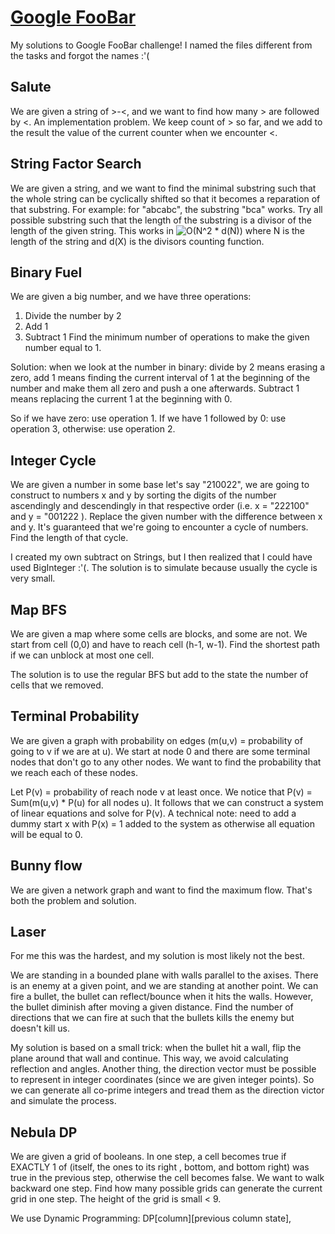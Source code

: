 # [Google FooBar](https://foobar.withgoogle.com/)
My solutions to Google FooBar challenge! I named the files different from the tasks and forgot the names :'(

## Salute
We are given a string of >-<, and we want to find how many > are followed by <. An implementation problem. We keep count
 of > so far, and we add to the result the value of the current counter when we encounter <.
## String Factor Search
We are given a string, and we want to find the minimal substring such that the whole string can be cyclically shifted so
 that it becomes a reparation of that substring. For example: for "abcabc", the substring "bca" works.
Try all possible substring such that the length of the substring is a divisor of the length of the given string. This
 works in ![O(N^2 * d(N))](https://render.githubusercontent.com/render/math?math=O(N%5E2%20*%20d(N))) where N is the length of the string and d(X) is the divisors counting function.
## Binary Fuel
We are given a big number, and we have three operations:
1. Divide the number by 2
2. Add 1
3. Subtract 1
Find the minimum number of operations to make the given number equal to 1.

Solution: when we look at the number in binary: 
divide by 2 means erasing a zero,
add 1 means finding the current interval of 1 at the beginning of the number and make them all zero and push a one
 afterwards.
Subtract 1 means replacing the current 1 at the beginning with 0.

So if we have zero: use operation 1. If we have 1 followed by 0: use operation 3, otherwise: use operation 2.
## Integer Cycle
We are given a number in some base let's say "210022", we are going to construct to numbers x and y by sorting the
 digits of the number ascendingly and descendingly in that respective order (i.e. x = "222100" and y = "001222
 ). Replace the given number with the difference between x and y. It's guaranteed that we're going to encounter a cycle
  of numbers. Find the length of that cycle.
  
I created my own subtract on Strings, but I then realized that I could have used BigInteger :'(. The solution is to
 simulate because usually the cycle is very small.
## Map BFS
We are given a map where some cells are blocks, and some are not. We start from cell (0,0) and have to
 reach cell (h-1, w-1). Find the shortest path if we can unblock at most one cell.
 
The solution is to use the regular BFS but add to the state the number of cells that we removed.
## Terminal Probability
We are given a graph with probability on edges (m(u,v) = probability of going to v if we are at u). We start at node
 0 and there are some terminal nodes that don't go to any other nodes. We want to find the probability that we reach
  each of these nodes.

Let P(v) = probability of reach node v at least once. We notice that P(v) = Sum(m(u,v) * P(u) for all nodes u). It
 follows that we can construct a system of linear equations and solve for P(v). 
 A technical note: need to add a dummy start x with P(x) = 1 added to the system as otherwise all equation will be
  equal to 0.
## Bunny flow
We are given a network graph and want to find the maximum flow. That's both the problem and solution.
## Laser
For me this was the hardest, and my solution is most likely not the best.

We are standing in a bounded plane with walls parallel to the axises. There is an enemy at a given point, and we are
 standing at another point. We can fire a bullet, the bullet can reflect/bounce when it hits the walls. However, the
  bullet diminish after moving a given distance. Find the number of directions that we can fire at such that the
   bullets kills the enemy but doesn't kill us.
   
My solution is based on a small trick: when the bullet hit a wall, flip the plane around that wall and continue. This
 way, we avoid calculating reflection and angles. Another thing, the direction vector must be possible to represent
  in integer coordinates (since we are given integer points). So we can generate all co-prime integers and tread them
   as the direction victor and simulate the process.
## Nebula DP
We are given a grid of booleans. In one step, a cell becomes true if EXACTLY 1 of (itself, the ones to its right
, bottom, and bottom right) was true in the previous step, otherwise the cell becomes false. We want to walk backward
 one step. Find how many possible grids can generate the current grid in one step. The height of the grid is small < 9.
 
We use Dynamic Programming: DP\[column\]\[previous column state\], 